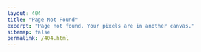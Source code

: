 ```yaml
---
layout: 404
title: "Page Not Found"
excerpt: "Page not found. Your pixels are in another canvas."
sitemap: false
permalink: /404.html
---
```


<!-- ![](/images/404.png) -->
